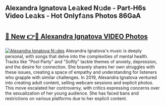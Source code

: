 ## Alexandra Ignatova Le𝚊ked N𝚞de - Part-H6s Video Le𝚊ks - Hot Onlyf𝚊ns Photos 86GaA

# <h2><a href="http://ac48405.deff.icu/?id=Alexandra+Ignatova">🔗 New 👉🔴 Alexandra Ignatova VIDEO Photos</a></h2>

[![Alexandra Ignatova N𝚞des](https://i.imgur.com/rIISA9y.gif)](http://ac48405.deff.icu/?id=Alexandra+Ignatova)
Alexandra Ignatova's music is deeply personal, with songs that delve into the complexities of mental health. Tracks like "Pool Party" and "Softly" tackle themes of anxiety, depression, and the desire for connection. She bravely shares her own struggles with these issues, creating a space of empathy and understanding for listeners who grapple with similar challenges. In 2019, Alexandra Ignatova ventured into creating adult content, selling webcam sessions and explicit photos. This move escalated her controversy, with critics expressing concerns over the sexualization of her young audience. She has faced bans and restrictions on various platforms due to her explicit content.
